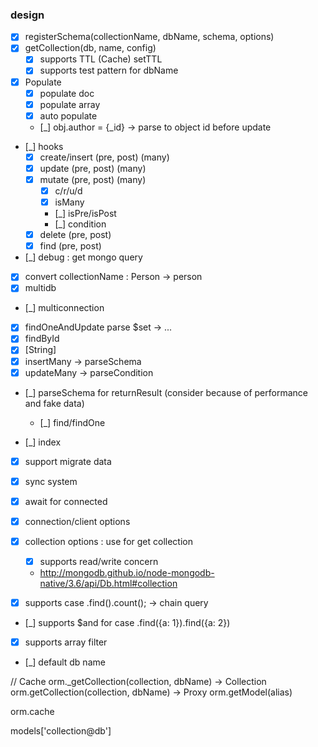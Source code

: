 ### design

* [x] registerSchema(collectionName, dbName, schema, options)
* [x] getCollection(db, name, config)
    * [x] supports TTL (Cache) setTTL
    * [x] supports test pattern for dbName
* [x] Populate
    * [x] populate doc
    * [x] populate array
    * [x] auto populate
    * [_] obj.author = {_id} -> parse to object id before update
* [_] hooks
    * [x] create/insert (pre, post) (many)
    * [x] update (pre, post) (many)
    * [x] mutate (pre, post) (many)
        * [x] c/r/u/d
        * [x] isMany
        * [_] isPre/isPost
        * [_] condition
    * [x] delete (pre, post)
    * [x] find (pre, post)
* [_] debug : get mongo query     
* [x] convert collectionName : Person -> person
* [x] multidb  
* [_] multiconnection 
* [x] findOneAndUpdate parse $set -> ... 
* [x] findById
* [x] [String]
* [x] insertMany -> parseSchema
* [x] updateMany -> parseCondition
* [_] parseSchema for returnResult (consider because of performance and fake data)
    * [_] find/findOne 
    
* [_] index
* [x] support migrate data
* [x] sync system
* [x] await for connected

* [x] connection/client options

* [x] collection options : use for get collection
    * [x] supports read/write concern
    * http://mongodb.github.io/node-mongodb-native/3.6/api/Db.html#collection


* [x] supports case .find().count(); -> chain query
* [_] supports $and for case .find({a: 1}).find({a: 2})
* [x] supports array filter
* [_] default db name 

// Cache
orm._getCollection(collection, dbName) -> Collection
orm.getCollection(collection, dbName) -> Proxy
orm.getModel(alias)

orm.cache 

models['collection@db']



